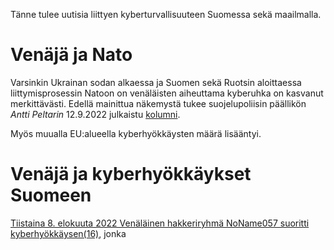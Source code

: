 
Tänne tulee uutisia liittyen kyberturvallisuuteen Suomessa sekä maailmalla.

# Venäjä ja Nato

Varsinkin Ukrainan sodan alkaessa ja Suomen sekä Ruotsin aloittaessa liittymisprosessin Natoon on venäläisten aiheuttama
kyberuhka on kasvanut merkittävästi. Edellä mainittua näkemystä tukee suojelupoliisin päällikön *Antti Peltarin* 12.9.2022 julkaistu [kolumni](https://supo.fi/-/paallikon-kolumni-kyberympariston-nousseen-uhkatason-taustalla-on-myos-venaja).

Myös muualla EU:alueella kyberhyökkäysten määrä lisääntyi. 

# Venäjä ja kyberhyökkäykset Suomeen
[Tiistaina 8. elokuuta 2022 Venäläinen hakkeriryhmä NoName057 suoritti kyberhyökkäysen(16)](https://yle.fi/a/3-12569629), jonka



